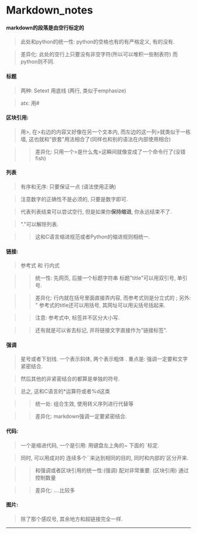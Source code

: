 # Markdown_notes
#### markdown的段落是由空行标定的

> 此处和python的统一性: python的空格也有的有严格定义, 有的没有.

> 差异化: 此处的空行上只要没有非空字符(所以可以堆积一些制表符) 而python则不同.

#### 标题

> 两种: Setext 用底线 (两行, 类似于emphasize)

> atx: 用#

#### 区块引用:

> 用>, 在>右边的内容又好像在另一个文本内, 而左边的这一列>就类似于一栋墙, 这也就和"嵌套"用法相合了(同样也和别的语法在内部使用相合)

>> 差异化: 只用一个>是什么鬼>这瞬间就像变成了一个命令行了(没错fish)

#### 列表

> 有序和无序: 只要保证一点 (语法使用正确)

> 注意数字的正确性不是必须的, 只要是数字即可.

> 代表列表结束可以尝试空行, 但是如果你**保持缩进**, 你永远结束不了. 

> "\."可以解除列表.

>> 这和C语言缩进规范或者Python的缩进规则相统一.

#### 链接:
> 参考式 和 行内式

>> 统一性: 先网页, 后接一个标题字符串 标题"title"可以用双引号, 单引号. 

>> 差异化: 行内就在括号里面直接弄内容, 而参考式则是分立式的 ; 另外: " 参考式的title还可以用括号, 其网址可以用尖括号括起来.

>> 注意: 参考式中, 标签并不区分大小写.

>> 还有就是可以省去标记, 并将链接文字直接作为"链接标签".

#### 强调

> 星号或者下划线.  一个表示斜体, 两个表示粗体
.
> 重点是: 强调一定要和文字紧密结合.

> 然后其他的非紧密结合的都算是单独的符号.

> 总之, 这和C语言的*运算符或者%d这类

>> 统一处: 组合生效, 使用转义序列进行代替等

>> 差异化: markdown强调一定要紧密结合.

#### 代码:

> 一个是缩进代码, 一个是引用: 用键盘左上角的~ 下面的 `标定.

> 同时, 可以用成对的 连续多个``来达到相同的目的, 同时和内部的`区分开来.

>> 和强调或者区块引用的统一性:(强调) 配对非常重要. (区块引用) 通过控制数量

>> 差异化: ....比较多

#### 图片:

> 除了那个感叹号, 其余地方和超链接完全一样.

---
